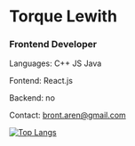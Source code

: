 <h1>Torque Lewith</h1>
<h3>Frontend Developer</h3>

Languages: C++  JS  Java

Fontend: React.js

Backend: no

Contact: bront.aren@gmail.com

[![Top Langs](https://github-readme-stats.vercel.app/api/top-langs/?username=torquelewith&layout=donut&theme=dark&hide_border=true)](https://github.com/anuraghazra/github-readme-stats)
